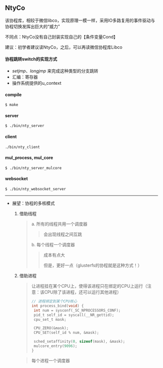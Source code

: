 ## NtyCo

该协程库，相较于微信libco，实现原理一模一样，采用IO多路复用的事件驱动与协程切换发挥出巨大的“威力”

不同点：NtyCo没有自己封装实现自己的【条件变量Cond】

建议：初学者建议读NtyCo，之后，可以再读微信协程库Libco



#### 协程跳转switch的实现方式

- *setjmp*、*longjmp* 来完成这种类型的分支跳转
- 汇编：寄存器
- 操作系统提供的u_context

#### compile

```
$ make
```


#### server 
```
$ ./bin/nty_server
```
#### client
```
./bin/nty_client
```

#### mul_process, mul_core
```
$ ./bin/nty_server_mulcore
```
#### websocket
```
$ ./bin/nty_websocket_server
```



---

- 展望：协程的多核模式

  1. 借助线程

     > a. 所有的线程共用一个调度器
     >
     > > 会出现线程之间互跳
     >
     > b. 每个线程一个调度器
     >
     > > 成本有点大
     > >
     > > 但是，更好一点（glusterfs的协程就是这种方式！）

  2. 借助进程

     > 让进程挂在某个CPU上，使得该进程只在绑定的CPU上运行（注意：该CPU除了该进程，还可以运行其他进程）
     >
     > ```c
     > // 进程绑定到某个CPU核心
     > int process_bind(void) {
     > 	int num = sysconf(_SC_NPROCESSORS_CONF);
     > 	pid_t self_id = syscall(__NR_gettid);
     > 	cpu_set_t mask;
     > 
     > 	CPU_ZERO(&mask);
     > 	CPU_SET(self_id % num, &mask);
     > 
     > 	sched_setaffinity(0, sizeof(mask), &mask);
     > 	mulcore_entry(9096);
     > }
     > ```
     >
     > 

     > 每个进程一个调度器